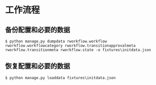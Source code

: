 # 工作流程


## 备份配置和必要的数据

    $ python manage.py dumpdata rworkflow.workflow rworkflow.workflowcategory rworkflow.transitionapprovalmeta rworkflow.transitionmeta rworkflow.state -o fixtures\initdata.json

## 恢复配置和必要的数据

    $ python manage.py loaddata fixtures\initdata.json
